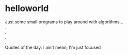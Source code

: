 # helloworld
Just some small programs to play around with algorithms...\
.\
.\
.\
.\
Quotes of the day: I ain't mean, I'm just focused

